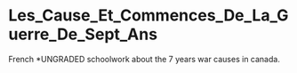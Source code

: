 # Les_Cause_Et_Commences_De_La_Guerre_De_Sept_Ans
French *UNGRADED schoolwork about the 7 years war causes in canada. 

